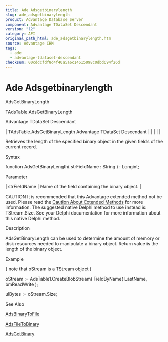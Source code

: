 ```yaml
---
title: Ade Adsgetbinarylength
slug: ade_adsgetbinarylength
product: Advantage Database Server
component: Advantage TDataSet Descendant
version: "12"
category: API
original_path_html: ade_adsgetbinarylength.htm
source: Advantage CHM
tags:
  - ade
  - advantage-tdataset-descendant
checksum: 00cddcfdf8d4f40a5a6c14615098c0dbd694f26d
---
```


# Ade Adsgetbinarylength

AdsGetBinaryLength

TAdsTable.AdsGetBinaryLength

Advantage TDataSet Descendant

| TAdsTable.AdsGetBinaryLength  Advantage TDataSet Descendant |  |  |  |  |

Retrieves the length of the specified binary object in the given fields of the current record.

Syntax

function AdsGetBinaryLength( strFieldName : String ) : Longint;

Parameter

| strFieldName | Name of the field containing the binary object. |

CAUTION It is recommended that this Advantage extended method not be used. Please read the [Caution About Extended Methods](ade_caution_about_extended_methods.md) for more information. The suggested native Delphi method to use instead is: TStream.Size. See your Delphi documentation for more information about this native Delphi method.

Description

AdsGetBinaryLength can be used to determine the amount of memory or disk resources needed to manipulate a binary object. Return value is the length of the binary object.

Example

{ note that oStream is a TStream object )

oStream := AdsTable1.CreateBlobStream( FieldByName( LastName, bmReadWrite );

ulBytes := oStream.Size;

See Also

[AdsBinaryToFile](ade_adsbinarytofile.md)

[AdsFileToBinary](ade_adsfiletobinary.md)

[AdsGetBinary](ade_adsgetbinary.md)
